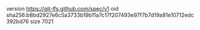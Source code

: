 version https://git-lfs.github.com/spec/v1
oid sha256:b8bd2927e6c5a3733b19b11a7c17f207493e97f7b7d19a81e10712edc392bd76
size 7021

